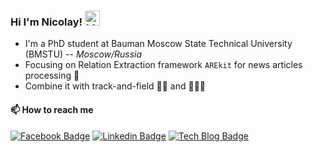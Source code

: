 ### Hi I'm Nicolay! <img src="https://user-images.githubusercontent.com/1303154/88677602-1635ba80-d120-11ea-84d8-d263ba5fc3c0.gif" width="24px" alt="hi">

* I'm a PhD student at Bauman Moscow State Technical University (BMSTU) -- *Moscow/Russia*
* Focusing on  Relation Extraction framework `AREkit` for news articles processing 📰
* Combine it with track-and-field 🏃‍♂️ and 🌊🏄‍♂️

#### 📫 How to reach me

[![Facebook Badge](https://img.shields.io/badge/-Facebook-1877f2?style=flat-square&logo=facebook&logoColor=white&link=https://www.facebook.com/profile.php?id=100012477589017)](https://www.facebook.com/profile.php?id=100012477589017)
[![Linkedin Badge](https://img.shields.io/badge/-LinkedIn-blue?style=flat-square&logo=Linkedin&logoColor=white&link=https://www.linkedin.com/in/nicolay-rusnachenko-b98635193/)](https://www.linkedin.com/in/nicolay-rusnachenko-b98635193/)
[![Tech Blog Badge](http://img.shields.io/badge/-Tech%20blog-black?style=flat-square&logo=github&link=https://nicolay-r.github.io/)](https://nicolay-r.github.io/)
